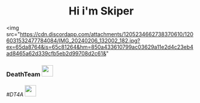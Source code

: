 <h1 align="center">Hi i'm Skiper</h1> 

<img src="https://cdn.discordapp.com/attachments/1205234662738370610/1206031532477784084/IMG_20240206_132002_182.jpg?ex=65da8764&is=65c81264&hm=850a433610799ac03629a11e2d4c23eb4ad8465a62d339cfb5eb2d99708d2c61&"


<h3>DeathTeam <img src="https://cdn.discordapp.com/emojis/1186668160590565456.gif?v=1" width="30"></h3>
<h6>#DT4A <img src="https://cdn.discordapp.com/emojis/894771957977985024.gif?v=1" width="30"></h6>
